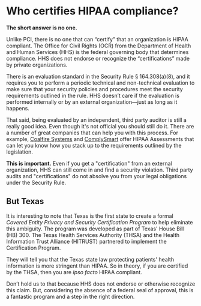 # Who certifies HIPAA compliance?

**The short answer is no one.**

Unlike PCI, there is no one that can “certify” that an organization is HIPAA compliant. The Office for Civil Rights (OCR) from the Department of Health and Human Services (HHS) is the federal governing body that determines compliance. HHS does not endorse or recognize the “certifications” made by private organizations.

There is an evaluation standard in the Security Rule § 164.308(a)(8), and it requires you to perform a periodic technical and non-technical evaluation to make sure that your security policies and procedures meet the security requirements outlined in the rule. HHS doesn’t care if the evaluation is performed internally or by an external organization—just as long as it happens.

That said, being evaluated by an independent, third party auditor is still a really good idea. Even though it's not official you should still do it. There are a number of great companies that can help you with this process. For example, [Coalfire Systems](http://www.coalfire.com) and [ComplySmart](http://www.complysmart.com) offer HIPAA Assessments that can let you know how you stack up to the requirements outlined by the legislation.

**This is important.** Even if you get a "certification" from an external organization, HHS can still come in and find a security violation. Third party audits and "certifications" do not absolve you from your legal obligations under the Security Rule.

## But Texas

It is interesting to note that Texas is the first state to create a formal *Covered Entity Privacy and Security Certification Program* to help eliminate this ambiguity. The program was developed as part of Texas' House Bill (HB) 300. The Texas Health Services Authority (THSA) and the Health Information Trust Alliance (HITRUST) partnered to implement the Certification Program. 

They will tell you that the Texas state law protecting patients' health information is more stringent than HIPAA. So in theory, if you are certified by the THSA, then you are *ipso facto* HIPAA compliant. 

Don’t hold us to that because HHS does not endorse or otherwise recognize this claim. But, considering the absence of a federal seal of approval, this is a fantastic program and a step in the right direction.

